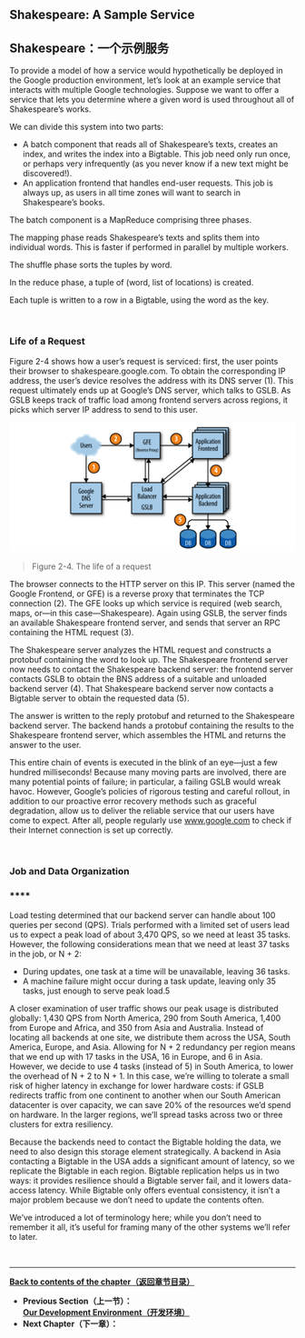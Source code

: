 ## **Shakespeare: A Sample Service**

## **Shakespeare：一个示例服务**

To provide a model of how a service would hypothetically be deployed in the Google production environment, let’s look at an example service that interacts with multiple Google technologies. Suppose we want to offer a service that lets you determine where a given word is used throughout all of Shakespeare’s works.

We can divide this system into two parts:

* A batch component that reads all of Shakespeare’s texts, creates an index, and writes the index into a Bigtable. This job need only run once, or perhaps very infrequently (as you never know if a new text might be discovered!).
* An application frontend that handles end-user requests. This job is always up, as users in all time zones will want to search in Shakespeare’s books.

The batch component is a MapReduce comprising three phases.

The mapping phase reads Shakespeare’s texts and splits them into individual words. This is faster if performed in parallel by multiple workers.

The shuffle phase sorts the tuples by word.

In the reduce phase, a tuple of (word, list of locations) is created.

Each tuple is written to a row in a Bigtable, using the word as the key.

<br>

### **Life of a Request**

Figure 2-4 shows how a user’s request is serviced: first, the user points their browser to shakespeare.google.com. To obtain the corresponding IP address, the user’s device resolves the address with its DNS server (1). This request ultimately ends up at Google’s DNS server, which talks to GSLB. As GSLB keeps track of traffic load among frontend servers across regions, it picks which server IP address to send to this user.

![The life of a request](./figures/2-4.png)
> Figure 2-4. The life of a request

The browser connects to the HTTP server on this IP. This server (named the Google Frontend, or GFE) is a reverse proxy that terminates the TCP connection (2). The GFE looks up which service is required (web search, maps, or—in this case—Shakespeare). Again using GSLB, the server finds an available Shakespeare frontend server, and sends that server an RPC containing the HTML request (3).

The Shakespeare server analyzes the HTML request and constructs a protobuf containing the word to look up. The Shakespeare frontend server now needs to contact the Shakespeare backend server: the frontend server contacts GSLB to obtain the BNS address of a suitable and unloaded backend server (4). That Shakespeare backend server now contacts a Bigtable server to obtain the requested data (5).

The answer is written to the reply protobuf and returned to the Shakespeare backend server. The backend hands a protobuf containing the results to the Shakespeare frontend server, which assembles the HTML and returns the answer to the user.

This entire chain of events is executed in the blink of an eye—just a few hundred milliseconds! Because many moving parts are involved, there are many potential points of failure; in particular, a failing GSLB would wreak havoc. However, Google’s policies of rigorous testing and careful rollout, in addition to our proactive error recovery methods such as graceful degradation, allow us to deliver the reliable service that our users have come to expect. After all, people regularly use www.google.com to check if their Internet connection is set up correctly.

<br>

### **Job and Data Organization**

### ****

Load testing determined that our backend server can handle about 100 queries per second (QPS). Trials performed with a limited set of users lead us to expect a peak load of about 3,470 QPS, so we need at least 35 tasks. However, the following considerations mean that we need at least 37 tasks in the job, or N + 2:

* During updates, one task at a time will be unavailable, leaving 36 tasks.
* A machine failure might occur during a task update, leaving only 35 tasks, just enough to serve peak load.5

A closer examination of user traffic shows our peak usage is distributed globally: 1,430 QPS from North America, 290 from South America, 1,400 from Europe and Africa, and 350 from Asia and Australia. Instead of locating all backends at one site, we distribute them across the USA, South America, Europe, and Asia. Allowing for N + 2 redundancy per region means that we end up with 17 tasks in the USA, 16 in Europe, and 6 in Asia. However, we decide to use 4 tasks (instead of 5) in South America, to lower the overhead of N + 2 to N + 1. In this case, we’re willing to tolerate a small risk of higher latency in exchange for lower hardware costs: if GSLB redirects traffic from one continent to another when our South American datacenter is over capacity, we can save 20% of the resources we’d spend on hardware. In the larger regions, we’ll spread tasks across two or three clusters for extra resiliency.

Because the backends need to contact the Bigtable holding the data, we need to also design this storage element strategically. A backend in Asia contacting a Bigtable in the USA adds a significant amount of latency, so we replicate the Bigtable in each region. Bigtable replication helps us in two ways: it provides resilience should a Bigtable server fail, and it lowers data-access latency. While Bigtable only offers eventual consistency, it isn’t a major problem because we don’t need to update the contents often.

We’ve introduced a lot of terminology here; while you don’t need to remember it all, it’s useful for framing many of the other systems we’ll refer to later.

<br>

---

**[Back to contents of the chapter（返回章节目录）](the_production_environment_at_google_from_the_viewpoint_of_an_sre.md)**

* **Previous Section（上一节）：[Our Development Environment（开发环境）](our_development_env.md)**
* **Next Chapter（下一章）：[]()**
